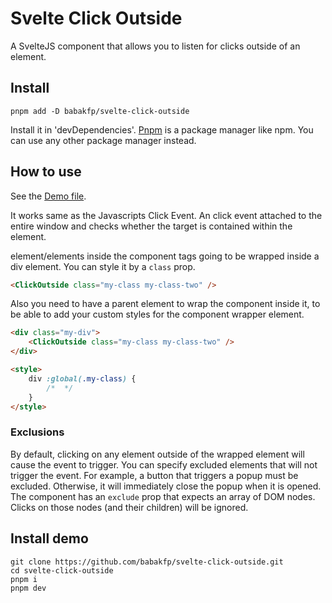 # Svelte Click Outside
A SvelteJS component that allows you to listen for clicks outside of an element.

## Install
```
pnpm add -D babakfp/svelte-click-outside
```

Install it in 'devDependencies'.
[Pnpm](https://pnpm.io) is a package manager like npm. You can use any other package manager instead.

## How to use
See the [Demo file](src/App.svelte).

It works same as the Javascripts Click Event. An click event attached to the entire window and checks whether the target is contained within the element.

element/elements inside the component tags going to be wrapped inside a div element. You can style it by a `class` prop.
```HTML
<ClickOutside class="my-class my-class-two" />
```

Also you need to have a parent element to wrap the component inside it, to be able to add your custom styles for the component wrapper element.
```HTML
<div class="my-div">
	<ClickOutside class="my-class my-class-two" />
</div>

<style>
	div :global(.my-class) {
		/*  */
	}
</style>
```

### Exclusions
By default, clicking on any element outside of the wrapped element will cause the event to trigger. You can specify excluded elements that will not trigger the event. For example, a button that triggers a popup must be excluded. Otherwise, it will immediately close the popup when it is opened. The component has an `exclude` prop that expects an array of DOM nodes. Clicks on those nodes (and their children) will be ignored.

## Install demo
```
git clone https://github.com/babakfp/svelte-click-outside.git
cd svelte-click-outside
pnpm i
pnpm dev
```
